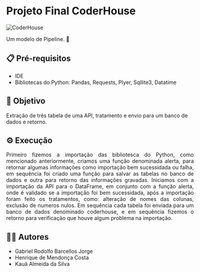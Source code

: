 # Projeto Final CoderHouse
![CoderHouse](./assents/Sem%20título.png)

Um modelo de Pipeline. 🚀

## 📋 Pré-requisitos
- IDE 
- Bibliotecas do Python: Pandas, Requests, Plyer, Sqllite3, Datatime

## 🎯 Objetivo
Extração de três tabela de uma API, tratamento e envio para um banco de dados e retorno.

## ⚙️ Execução
<p align="justify">Primeiro fizemos a importação das bibliotesca do Python, como mencionado anteriormente, criamos uma função denominada alerta, para retornar algumas informações como importação bem sucessidada ou falha, em sequência foi criado uma função para salvar as tabelas no banco de dados e outra para retorno das informações gravadas.
Iniciamos com a importação da API para o DataFrame, em conjunto com a função alerta, onde é validado se a importação foi bem sucessidada, após a importação foram feito os tratamentos, como: alteração de nomes das colunas, exclusão de numeros nulos.
Em sequência cada tabela foi enviada para um banco de dados denominado coderhouse, e em sequência fizemos o retorno para verificação que houve algum problema na importação.</p>

## ✍🏻 Autores
- Gabriel Rodolfo Barcellos Jorge
- Henrique de Mendonça Costa
- Kauã Almeida da Silva








